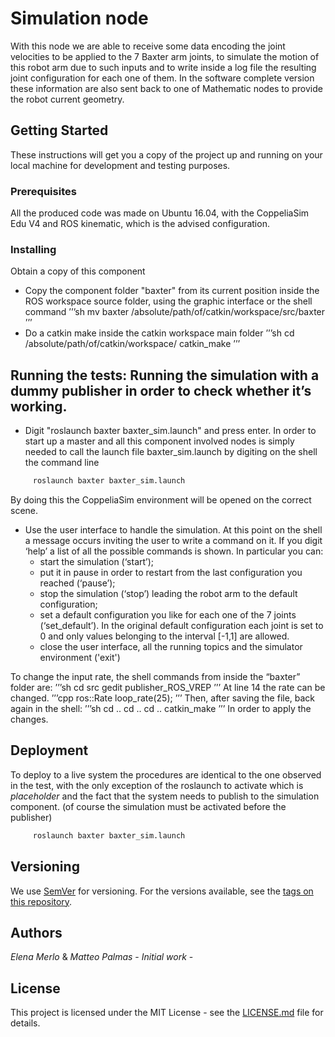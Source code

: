 # Simulation node

With this node we are able to receive some data encoding the joint velocities to be applied to the 7 Baxter arm joints, to simulate the motion of this robot arm due to such inputs and to write inside a log file the resulting joint configuration for each one of them. In the software complete version these information are also sent back to one of Mathematic nodes to provide the robot current geometry. 


## Getting Started

These instructions will get you a copy of the project up and running on your local machine for development and testing purposes. 

### Prerequisites

All the produced code was made on Ubuntu 16.04, with the CoppeliaSim Edu V4 and ROS kinematic, which is the advised configuration.

### Installing

Obtain a copy of this component 
   - Copy the component folder "baxter" from its current position inside the ROS workspace source folder, using the graphic interface or the shell command
    ’’’sh
    mv baxter /absolute/path/of/catkin/workspace/src/baxter
    ’’’
   - Do a catkin make inside the catkin workspace main folder
    ’’’sh
    cd /absolute/path/of/catkin/workspace/
    catkin_make
    ’’’


## Running the tests: Running the simulation with a dummy publisher in order to check whether it’s working.

- Digit "roslaunch baxter baxter_sim.launch" and press enter.
In order to start up a master and all this component involved nodes is simply needed to call the launch file baxter_sim.launch by digiting on the shell the command line

```sh
     roslaunch baxter baxter_sim.launch
```

By doing this the CoppeliaSim environment will be opened on the correct scene.

- Use the user interface to handle the simulation.
At this point on the shell a message occurs inviting the user to write a command on it. If you digit ‘help’ a list of all the possible commands is shown. In particular you can: 
	- start the simulation (‘start’); 
	- put it in pause in order to restart from the last configuration you reached (‘pause’); 
	- stop the simulation (‘stop’) leading the robot arm to the default configuration; 
	- set a default configuration you like for each one of the 7 joints (‘set_default’). In the original default configuration each joint is set to 0 and only values belonging to the interval [-1,1] are allowed.
	- close the user interface, all the running topics and the simulator environment ('exit')


To change the input rate, the shell commands from inside the “baxter” folder are:
’’’sh
 cd src
       gedit publisher_ROS_VREP
    ’’’
At line 14 the rate can be changed.
’’’cpp
     ros::Rate loop_rate(25);
’’’
Then, after saving the file, back again in the shell:
’’’sh
 cd ..
       cd ..
     cd ..
     catkin_make
    ’’’
In order to apply the changes.


## Deployment

To deploy to a live system the procedures are identical to the one observed in the test, with the only exception of the roslaunch to activate which is *placeholder* and the fact that the system needs to publish to the simulation component. (of course the simulation must be activated before the publisher)

```sh
     roslaunch baxter baxter_sim.launch
```


## Versioning

We use [SemVer](http://semver.org/) for versioning. For the versions available, see the [tags on this repository](https://github.com/your/project/tags). 


## Authors

*Elena Merlo* & *Matteo Palmas* - *Initial work* - 


## License

This project is licensed under the MIT License - see the [LICENSE.md](LICENSE.md) file for details.




